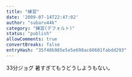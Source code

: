 ```yaml
---
title: "練習"
date: '2009-07-14T22:47:02'
author: "subaru44k"
category: "練習(デフォルト)"
status: "publish"
allowComments: true
convertBreaks: false
entryHash: "35f40b985e5e5e698ac60601fabdd293"
---
```

33分ジョグ
暑すぎてもうどうしようもない。
